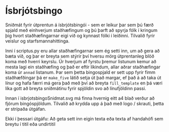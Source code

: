 # Ísbrjótsbingo
Sniðmát fyrir útprentun á ísbrjótsbingói - sem er leikur þar sem þú færð spjald með einhverjum staðhæfingum og þú þarft að spyrja fólk í kringum þig hvort staðhæfingarnar eigi við og kynnast fólki í leiðinni. Tilvalið fyrir veislur og starfsmannahittinga. 

Inni í scriptus.py eru allar staðhæfingarnar sem ég setti inn, um að gera að bæta við, og þar er breyta sem stýrir því hversu mörg útprentanleg blöð koma með hverri keyrslu. Úr hverjum af fyrstu þremur listunum kemur að mesta lagi ein staðhæfing og það er eftir líkindum, allar aðrar staðhæfingar koma úr <code>annad</code> listanum. Þar sem þetta bingospjald er sett upp fyrir fimm staðhæfðingar þá er <code>make_five</code> látið setja út það margar, ef það á að taka út línur og hafa færri má gera það með því að breyta <code>fill_template</code> en þá væri líka gott að breyta sniðmátinu fyrir spjöldin svo að línufjöldinn passi.

Innan í isbrjotsbingoSnidmat.svg má finna hvernig eitt a4 blað verður að fjórum bingóspjöldum. Tilvalið að krydda upp á það með logo / skrauti, þetta er strípaða útgáfan. 

Ekki í þessari útgáfu: Að geta sett inn eigin texta eða texta af handahófi sem breytu í titil eða undirtitil 
